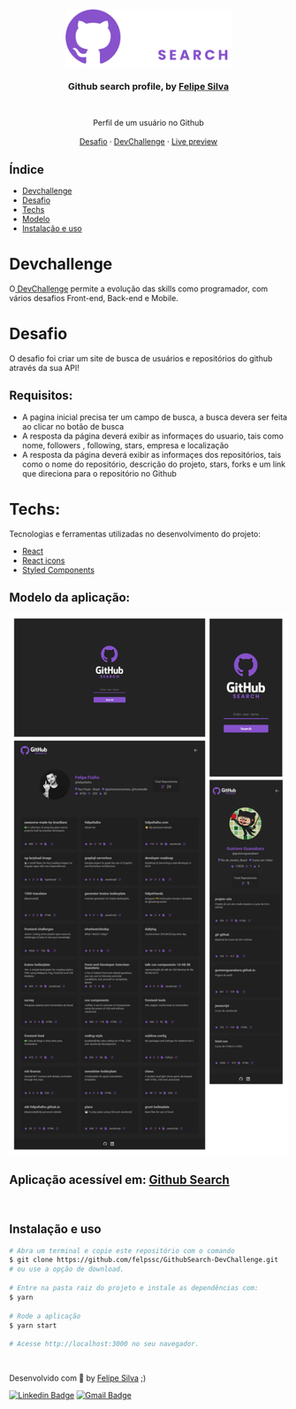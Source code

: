 <br />
<p align="center">
    <img src="./src/assets/images/logo-horizontal.svg" alt="Logo" width="300">
    <br />

  <h3 align="center">Github search profile, by <a href="https://github.com/felpssc">Felipe Silva</a></h3>
 <br />
  <p align="center">
     Perfil de um usuário no Github
       <br />
    <br />
    <a href="https://github.com/Diegooliveyra/Github_Search">Desafio</a>
    ·
    <a href="https://www.devchallenge.com.br/">DevChallenge</a>
    ·
    <a href="https://github-search-felpssc.vercel.app">Live preview</a>
  </p>
</p>

## Índice

* [Devchallenge](#devchallenge) 
* [Desafio](#desafio)
* [Techs](#techs)
* [Modelo](#modelo-da-aplicação)
* [Instalação e uso](#instalação-e-uso)

# Devchallenge
O<a href="https://devchallenge.now.sh/"> DevChallenge</a> permite a evolução das skills como programador, com vários desafios Front-end, Back-end e Mobile.

# Desafio
O desafio foi criar um site de busca de usuários e repositórios do github através da sua API!
## Requisitos:
- A pagina inicial precisa ter um campo de busca, a busca devera ser feita ao clicar no botão de busca<br>
- A resposta da página deverá exibir as informaçes do usuario, tais como nome, followers , following, stars, empresa e localização<br>
- A resposta da página deverá exibir as informaçes dos repositórios, tais como o nome do repositório, descrição do projeto, stars, forks e um link que direciona para o repositório no Github<br>


# Techs: 
Tecnologias e ferramentas utilizadas no desenvolvimento do projeto:

- [React](https://reactjs.org/)
- [React icons](https://react-icons.github.io/react-icons)
- [Styled Components](https://styled-components.com/)

## Modelo da aplicação:

<p align="center">
    <img src="./src/assets/images/layout.png" alt="Logo" width="1000">
</p>

## Aplicação acessível em: [Github Search](https://github-search-felpssc.vercel.app/)

<br>

## Instalação e uso

```bash
# Abra um terminal e copie este repositório com o comando
$ git clone https://github.com/felpssc/GithubSearch-DevChallenge.git
# ou use a opção de download.

# Entre na pasta raiz do projeto e instale as dependências com:
$ yarn

# Rode a aplicação
$ yarn start

# Acesse http://localhost:3000 no seu navegador.
```

<br>


Desenvolvido com 💜 by [Felipe Silva](https://github.com/felpssc) ;)

[![Linkedin Badge](https://img.shields.io/badge/-Felipe%20Silva-6E40C9?style=flat-square&logo=Linkedin&logoColor=white&link=https://www.linkedin.com/in/rafaeldcmartins/)](https://www.linkedin.com/in/felipesilva-1/) 
[![Gmail Badge](https://img.shields.io/badge/-carlosfelipesilva.fs@gmail.com-6E40C9?style=flat-square&logo=Gmail&logoColor=white&link=mailto:rafaeldcmartins@gmail.com)](mailto:carlosfelipesilva.fs@gmail.com)